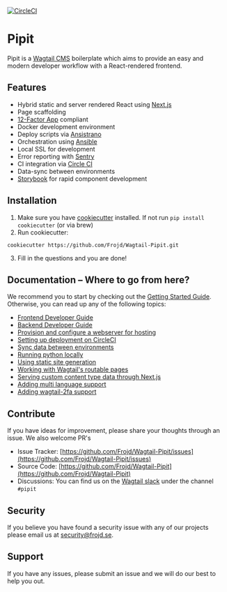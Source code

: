 [![CircleCI](https://circleci.com/gh/Frojd/Wagtail-Pipit.svg?style=svg)](https://circleci.com/gh/Frojd/Wagtail-Pipit)

# Pipit
Pipit is a [Wagtail CMS](https://wagtail.io/) boilerplate which aims to provide an easy and modern developer workflow with a React-rendered frontend.

## Features
- Hybrid static and server rendered React using [Next.js](https://nextjs.org/)
- Page scaffolding
- [12-Factor App](https://12factor.net/) compliant
- Docker development environment
- Deploy scripts via [Ansistrano](https://github.com/ansistrano)
- Orchestration using [Ansible](https://github.com/ansible/ansible)
- Local SSL for development
- Error reporting with [Sentry](https://sentry.io/)
- CI integration via [Circle CI](https://circleci.com/)
- Data-sync between environments
- [Storybook](https://storybook.js.org/) for rapid component development

## Installation
1. Make sure you have [cookiecutter](https://github.com/audreyr/cookiecutter/blob/master/docs/index.rst) installed. If not run `pip install cookiecutter` (or via brew)
2. Run cookiecutter:
```
cookiecutter https://github.com/Frojd/Wagtail-Pipit.git
```

3. Fill in the questions and you are done!

## Documentation – Where to go from here?
We recommend you to start by checking out the [Getting Started Guide](/docs/getting-started-guide.md). Otherwise, you can read up any of the following topics:
- [Frontend Developer Guide](/docs/frontend-developer-guide.md)
- [Backend Developer Guide](/docs/backend-developer-guide.md)
- [Provision and configure a webserver for hosting](/docs/provisioning-servers-for-hosting.md)
- [Setting up deployment on CircleCI](/docs/setting-up-deployment-with-circleci.md)
- [Sync data between environments](/docs/sync-data-between-environments.md)
- [Running python locally](/docs/running-python-locally.md)
- [Using static site generation](/docs/using-static-site-generation.md)
- [Working with Wagtail's routable pages](/docs/working-with-wagtails-routable-pages.md)
- [Serving custom content type data through Next.js](/docs/serving-custom-content-type-data-through-nextjs.md)
- [Adding multi language support](/docs/adding-multi-language-support.md)
- [Adding wagtail-2fa support](/docs/adding-wagtail-2fa-support.md)

## Contribute
If you have ideas for improvement, please share your thoughts through an issue. We also welcome PR's

- Issue Tracker: [https://github.com/Frojd/Wagtail-Pipit/issues](https://github.com/Frojd/Wagtail-Pipit/issues)
- Source Code: [https://github.com/Frojd/Wagtail-Pipit](https://github.com/Frojd/Wagtail-Pipit)
- Discussions: You can find us on the [Wagtail slack](https://wagtail.io/slack/) under the channel `#pipit`

## Security
If you believe you have found a security issue with any of our projects please email us at [security@frojd.se](security@frojd.se).

## Support
If you have any issues, please submit an issue and we will do our best to help you out.
